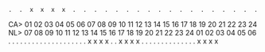     .  .  x  x  x  x  .  .  .  .  .  .  .  .  .  .  .  .  .  .  .  .  .  .
CA> 01 02 03 04 05 06 07 08 09 10 11 12 13 14 15 16 17 18 19 20 21 22 23 24
NL> 07 08 09 10 11 12 13 14 15 16 17 18 19 20 21 22 23 24 01 02 03 04 05 06 
    .  .  .  .  .  .  .  .  .  .  .  .  .  .  .  .  .  .  .  .  x  x  x  x
	.  .  x  x  x  x  .  .  .  .  .  .  .  .  .  .  .  .  .  .  x  x  x  x